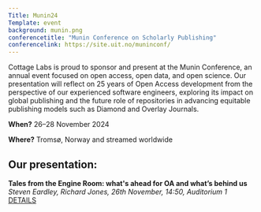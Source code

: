 ```yaml
---
Title: Munin24
Template: event
background: munin.png
conferencetitle: "Munin Conference on Scholarly Publishing"
conferencelink: https://site.uit.no/muninconf/
---
```


Cottage Labs is proud to sponsor and present at the Munin Conference, an annual event focused on open access, open data,
and open science. Our presentation will reflect on 25 years of Open Access development from the perspective of our
experienced software engineers, exploring its impact on global publishing and the future role of repositories in
advancing equitable publishing models such as Diamond and Overlay Journals.

**When?** 26–28 November 2024

**Where?** Tromsø, Norway and streamed worldwide

## Our presentation:

**Tales from the Engine Room: what's ahead for OA and what’s behind us**
_Steven Eardley, Richard Jones, 26th November, 14:50, Auditorium 1_
<a href="https://septentrio.uit.no/index.php/SCS/article/view/7792" target="_blank" class="tag tag--green" title="Read details about our presentation on the Munin Conference">
DETAILS</a>